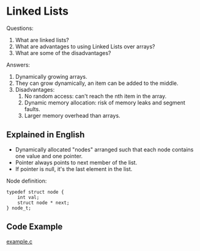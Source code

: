 # Linked Lists

Questions:

  1. What are linked lists?
  2. What are advantages to using Linked Lists over arrays?
  2. What are some of the disadvantages?

Answers:

  1. Dynamically growing arrays.
  2. They can grow dynamically, an item can be added to the middle.
  3. Disadvantages:
      1. No random access: can't reach the nth item in the array.
      2. Dynamic memory allocation: risk of memory leaks and segment faults.
      3. Larger memory overhead than arrays.

## Explained in English

* Dynamically allocated "nodes" arranged such that each node contains one value and one pointer.
* Pointer always points to next member of the list.
* If pointer is null, it's the last element in the list.

Node definition:

```
typedef struct node {
    int val;
    struct node * next;
} node_t;
```

## Code Example

[example.c](./example.c)
